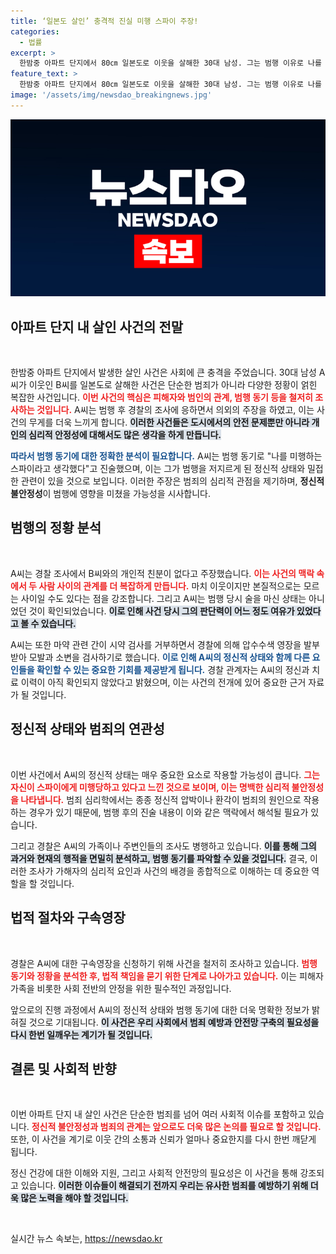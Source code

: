```yaml
---
title: ‘일본도 살인’ 충격적 진실 미행 스파이 주장!
categories:
  - 법률
excerpt: >
  한밤중 아파트 단지에서 80㎝ 일본도로 이웃을 살해한 30대 남성. 그는 범행 이유로 나를 미행하는 스파이라 주장하며, 마약 검사도 거부했다. 경찰은 심층 조사를 통해 그 배경을 밝힐 예정이다. 클릭해 사건의 전말을 확인하세요!
feature_text: >
  한밤중 아파트 단지에서 80㎝ 일본도로 이웃을 살해한 30대 남성. 그는 범행 이유로 나를 미행하는 스파이라 주장하며, 마약 검사도 거부했다. 경찰은 심층 조사를 통해 그 배경을 밝힐 예정이다. 클릭해 사건의 전말을 확인하세요!
image: '/assets/img/newsdao_breakingnews.jpg'
---
```


<p><img src="/assets/img/newsdao_breakingnews.jpg" alt="pcversion 속보" /></p>

<h2 data-ke-size="size26">아파트 단지 내 살인 사건의 전말</h2>

<p data-ke-size="size16">&nbsp;</p>

<p>한밤중 아파트 단지에서 발생한 살인 사건은 사회에 큰 충격을 주었습니다. 30대 남성 A씨가 이웃인 B씨를 일본도로 살해한 사건은 단순한 범죄가 아니라 다양한 정황이 얽힌 복잡한 사건입니다. <b><span style="color: #ee2323;">이번 사건의 핵심은 피해자와 범인의 관계, 범행 동기 등을 철저히 조사하는 것입니다.</span></b> A씨는 범행 후 경찰의 조사에 응하면서 의외의 주장을 하였고, 이는 사건의 무게를 더욱 느끼게 합니다. <b><span style="background-color: #21538527;">이러한 사건들은 도시에서의 안전 문제뿐만 아니라 개인의 심리적 안정성에 대해서도 많은 생각을 하게 만듭니다.</span></b></p>

<p><b><span style="color: #1a5490;">따라서 범행 동기에 대한 정확한 분석이 필요합니다.</span></b> A씨는 범행 동기로 "나를 미행하는 스파이라고 생각했다"고 진술했으며, 이는 그가 범행을 저지르게 된 정신적 상태와 밀접한 관련이 있을 것으로 보입니다. 이러한 주장은 범죄의 심리적 관점을 제기하며, <b>정신적 불안정성</b>이 범행에 영향을 미쳤을 가능성을 시사합니다.</p>

<h2 data-ke-size="size26">범행의 정황 분석</h2>

<p data-ke-size="size16">&nbsp;</p>

<p>A씨는 경찰 조사에서 B씨와의 개인적 친분이 없다고 주장했습니다. <b><span style="color: #ee2323;">이는 사건의 맥락 속에서 두 사람 사이의 관계를 더 복잡하게 만듭니다.</span></b> 마치 이웃이지만 본질적으로는 모르는 사이일 수도 있다는 점을 강조합니다. 그리고 A씨는 범행 당시 술을 마신 상태는 아니었던 것이 확인되었습니다. <b><span style="background-color: #21538527;">이로 인해 사건 당시 그의 판단력이 어느 정도 여유가 있었다고 볼 수 있습니다.</span></b></p>

<p>A씨는 또한 마약 관련 간이 시약 검사를 거부하면서 경찰에 의해 압수수색 영장을 발부받아 모발과 소변을 검사하기로 했습니다. <b><span style="color: #1a5490;">이로 인해 A씨의 정신적 상태와 함께 다른 요인들을 확인할 수 있는 중요한 기회를 제공받게 됩니다.</span></b> 경찰 관계자는 A씨의 정신과 치료 이력이 아직 확인되지 않았다고 밝혔으며, 이는 사건의 전개에 있어 중요한 근거 자료가 될 것입니다.</p>

<h2 data-ke-size="size26">정신적 상태와 범죄의 연관성</h2>

<p data-ke-size="size16">&nbsp;</p>

<p>이번 사건에서 A씨의 정신적 상태는 매우 중요한 요소로 작용할 가능성이 큽니다. <b><span style="color: #ee2323;">그는 자신이 스파이에게 미행당하고 있다고 느낀 것으로 보이며, 이는 명백한 심리적 불안정성을 나타냅니다.</span></b> 범죄 심리학에서는 종종 정신적 압박이나 환각이 범죄의 원인으로 작용하는 경우가 있기 때문에, 범행 후의 진술 내용이 이와 같은 맥락에서 해석될 필요가 있습니다.</p>

<p>그리고 경찰은 A씨의 가족이나 주변인들의 조사도 병행하고 있습니다. <b><span style="background-color: #21538527;">이를 통해 그의 과거와 현재의 행적을 면밀히 분석하고, 범행 동기를 파악할 수 있을 것입니다.</span></b> 결국, 이러한 조사가 가해자의 심리적 요인과 사건의 배경을 종합적으로 이해하는 데 중요한 역할을 할 것입니다.</p>

<h2 data-ke-size="size26">법적 절차와 구속영장</h2>

<p data-ke-size="size16">&nbsp;</p>

<p>경찰은 A씨에 대한 구속영장을 신청하기 위해 사건을 철저히 조사하고 있습니다. <b><span style="color: #ee2323;">범행 동기와 정황을 분석한 후, 법적 책임을 묻기 위한 단계로 나아가고 있습니다.</span></b> 이는 피해자 가족을 비롯한 사회 전반의 안정을 위한 필수적인 과정입니다.</p>

<p>앞으로의 진행 과정에서 A씨의 정신적 상태와 범행 동기에 대한 더욱 명확한 정보가 밝혀질 것으로 기대됩니다. <b><span style="background-color: #21538527;">이 사건은 우리 사회에서 범죄 예방과 안전망 구축의 필요성을 다시 한번 일깨우는 계기가 될 것입니다.</span></b></p>

<h2 data-ke-size="size26">결론 및 사회적 반향</h2>

<p data-ke-size="size16">&nbsp;</p>

<p>이번 아파트 단지 내 살인 사건은 단순한 범죄를 넘어 여러 사회적 이슈를 포함하고 있습니다. <b><span style="color: #ee2323;">정신적 불안정성과 범죄의 관계는 앞으로도 더욱 많은 논의를 필요로 할 것입니다.</span></b> 또한, 이 사건을 계기로 이웃 간의 소통과 신뢰가 얼마나 중요한지를 다시 한번 깨닫게 됩니다.</p>

<p>정신 건강에 대한 이해와 지원, 그리고 사회적 안전망의 필요성은 이 사건을 통해 강조되고 있습니다. <b><span style="background-color: #21538527;">이러한 이슈들이 해결되기 전까지 우리는 유사한 범죄를 예방하기 위해 더욱 많은 노력을 해야 할 것입니다.</span></b></p>

<p data-ke-size="size16">&nbsp;</p>
실시간 뉴스 속보는, <a href="https://newsdao.kr" rel="dofollow">https://newsdao.kr</a>


